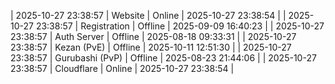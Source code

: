 | 2025-10-27 23:38:57 | Website | Online | 2025-10-27 23:38:54 |
| 2025-10-27 23:38:57 | Registration | Offline | 2025-09-09 16:40:23 |
| 2025-10-27 23:38:57 | Auth Server | Offline | 2025-08-18 09:33:31 |
| 2025-10-27 23:38:57 | Kezan (PvE) | Offline | 2025-10-11 12:51:30 |
| 2025-10-27 23:38:57 | Gurubashi (PvP) | Offline | 2025-08-23 21:44:06 |
| 2025-10-27 23:38:57 | Cloudflare | Online | 2025-10-27 23:38:54 |
